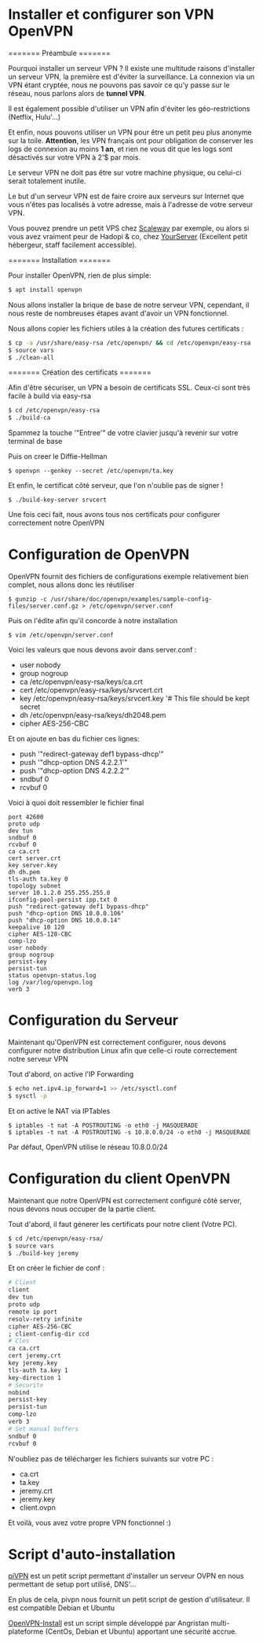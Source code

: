 # Installer et configurer son VPN OpenVPN 
 
======= Préambule ======= 
 
Pourquoi installer un serveur VPN ? Il existe une multitude raisons 
d'installer un serveur VPN, la première est d'éviter la surveillance. 
La connexion via un VPN étant cryptée, nous ne pouvons pas savoir ce 
qu'y passe sur le réseau, nous parlons alors de **tunnel VPN**. 
 
Il est également possible d'utiliser un VPN afin d'éviter les 
géo-restrictions (Netflix, Hulu'...) 
 
Et enfin, nous pouvons utiliser un VPN pour être un petit peu plus 
anonyme sur la toile. **Attention**, les VPN français ont pour 
obligation de conserver les logs de connexion au moins **1 an**, et rien 
ne vous dit que les logs sont désactivés sur votre VPN à 2'$ par mois. 
 
Le serveur VPN ne doit pas être sur votre machine physique, ou celui-ci 
serait totalement inutile. 
 
Le but d'un serveur VPN est de faire croire aux serveurs sur Internet 
que vous n'êtes pas localisés à votre adresse, mais à l'adresse de 
votre serveur VPN. 
 
Vous pouvez prendre un petit VPS chez 
[Scaleway](https://www.scaleway.com/) par exemple, ou alors si vous avez 
vraiment peur de Hadopi & co, chez 
[YourServer](https://www.yourserver.se/) (Excellent petit hébergeur, 
staff facilement accessible). 
 
======= Installation ======= 
 
Pour installer OpenVPN, rien de plus simple: 
 
``` bash 
$ apt install openvpn 
``` 
 
Nous allons installer la brique de base de notre serveur VPN, cependant, 
il nous reste de nombreuses étapes avant d'avoir un VPN fonctionnel. 
 
Nous allons copier les fichiers utiles à la création des futures 
certificats : 
 
``` bash 
$ cp -a /usr/share/easy-rsa /etc/openvpn/ && cd /etc/openvpn/easy-rsa 
$ source vars 
$ ./clean-all 
``` 
 
======= Création des certificats ======= 
 
Afin d'être sécuriser, un VPN a besoin de certificats SSL. Ceux-ci sont 
très facile à build via easy-rsa 
 
``` bash 
$ cd /etc/openvpn/easy-rsa 
$ ./build-ca 
``` 
 
Spammez la touche '"Entree'" de votre clavier jusqu'à revenir sur votre 
terminal de base 
 
Puis on creer le Diffie-Hellman 
 
``` linenums:1|Generate 
$ openvpn --genkey --secret /etc/openvpn/ta.key 
``` 
 
Et enfin, le certificat côté serveur, que l'on n'oublie pas de signer 
! 
 
``` linenums:1|Generate 
$ ./build-key-server srvcert 
``` 
 
Une fois ceci fait, nous avons tous nos certificats pour configurer 
correctement notre OpenVPN 
 
# Configuration de OpenVPN 
 
OpenVPN fournit des fichiers de configurations exemple relativement bien 
complet, nous allons donc les réutiliser 
 
``` linenums:1|Get 
$ gunzip -c /usr/share/doc/openvpn/examples/sample-config-files/server.conf.gz > /etc/openvpn/server.conf 
``` 
 
Puis on l'édite afin qu'il concorde à notre installation 
 
``` linenums:1|Edit 
$ vim /etc/openvpn/server.conf 
``` 
 
Voici les valeurs que nous devons avoir dans server.conf : 
 
-   user nobody 
-   group nogroup 
-   ca /etc/openvpn/easy-rsa/keys/ca.crt 
-   cert /etc/openvpn/easy-rsa/keys/srvcert.crt 
-   key /etc/openvpn/easy-rsa/keys/srvcert.key '# This file should be 
    kept secret 
-   dh /etc/openvpn/easy-rsa/keys/dh2048.pem 
-   cipher AES-256-CBC 
 
Et on ajoute en bas du fichier ces lignes: 
 
-   push '"redirect-gateway def1 bypass-dhcp'" 
-   push '"dhcp-option DNS 4.2.2.1'" 
-   push '"dhcp-option DNS 4.2.2.2'" 
-   sndbuf 0 
-   rcvbuf 0 
 
Voici à quoi doit ressembler le fichier final 
 
    port 42600 
    proto udp 
    dev tun 
    sndbuf 0 
    rcvbuf 0 
    ca ca.crt 
    cert server.crt 
    key server.key 
    dh dh.pem 
    tls-auth ta.key 0 
    topology subnet 
    server 10.1.2.0 255.255.255.0 
    ifconfig-pool-persist ipp.txt 0 
    push "redirect-gateway def1 bypass-dhcp" 
    push "dhcp-option DNS 10.0.0.106" 
    push "dhcp-option DNS 10.0.0.14" 
    keepalive 10 120 
    cipher AES-128-CBC 
    comp-lzo 
    user nobody 
    group nogroup 
    persist-key 
    persist-tun 
    status openvpn-status.log 
    log /var/log/openvpn.log 
    verb 3 
 
# Configuration du Serveur 
 
Maintenant qu'OpenVPN est correctement configurer, nous devons 
configurer notre distribution Linux afin que celle-ci route correctement 
notre serveur VPN 
 
Tout d'abord, on active l'IP Forwarding 
 
``` bash 
$ echo net.ipv4.ip_forward=1 >> /etc/sysctl.conf 
$ sysctl -p 
``` 
 
Et on active le NAT via IPTables 
 
    $ iptables -t nat -A POSTROUTING -o eth0 -j MASQUERADE 
    $ iptables -t nat -A POSTROUTING -s 10.8.0.0/24 -o eth0 -j MASQUERADE 
 
Par défaut, OpenVPN utilise le réseau 10.8.0.0/24 
 
# Configuration du client OpenVPN 
 
Maintenant que notre OpenVPN est correctement configuré côté server, 
nous devons nous occuper de la partie client. 
 
Tout d'abord, il faut génerer les certificats pour notre client (Votre 
PC). 
 
``` bash 
$ cd /etc/openvpn/easy-rsa/ 
$ source vars 
$ ./build-key jeremy 
``` 
 
Et on créer le fichier de conf : 
 
``` bash 
# Client 
client 
dev tun 
proto udp 
remote ip port 
resolv-retry infinite 
cipher AES-256-CBC 
; client-config-dir ccd 
# Cles 
ca ca.crt 
cert jeremy.crt 
key jeremy.key 
tls-auth ta.key 1 
key-direction 1 
# Securite 
nobind 
persist-key 
persist-tun 
comp-lzo 
verb 3 
# Set manual buffers 
sndbuf 0 
rcvbuf 0 
``` 
 
N'oubliez pas de télécharger les fichiers suivants sur votre PC : 
 
-   ca.crt 
-   ta.key 
-   jeremy.crt 
-   jeremy.key 
-   client.ovpn 
 
Et voilà, vous avez votre propre VPN fonctionnel :) 
 
# Script d'auto-installation 
 
[piVPN](https://github.com/pivpn/pivpn) est un petit script permettant 
d'installer un serveur OVPN en nous permettant de setup port utilisé, 
DNS'... 
 
En plus de cela, pivpn nous fournit un petit script de gestion 
d'utilisateur. Il est compatible Debian et Ubuntu 
 
[OpenVPN-Install](https://github.com/Angristan/OpenVPN-install) est un 
script simple développé par Angristan multi-plateforme (CentOs, Debian 
et Ubuntu) apportant une sécurité accrue. 
